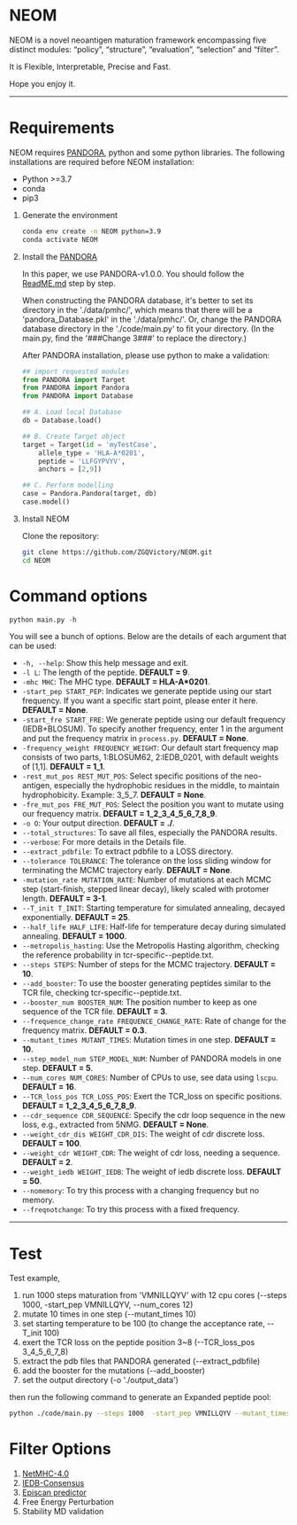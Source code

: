# NEOM

NEOM is a novel neoantigen maturation framework encompassing five distinct modules: “policy”, “structure”, “evaluation”, “selection” and “filter”. 

It is Flexible, Interpretable, Precise and Fast.

Hope you enjoy it.

---
# Requirements

NEOM requires [PANDORA](https://github.com/X-lab-3D/PANDORA/), python and some python libraries. The following installations are required before NEOM installation:

* Python >=3.7
* conda
* pip3

1. Generate the environment

      ```bash
      conda env create -n NEOM python=3.9
      conda activate NEOM
      ```

2. Install the [PANDORA](https://github.com/X-lab-3D/PANDORA/)

      In this paper, we use PANDORA-v1.0.0. You should follow the [ReadME.md](https://github.com/X-lab-3D/PANDORA/blob/master/README.md) step by step.

      When constructing the PANDORA database, it's better to set its directory in the './data/pmhc/', which means that there will be a 'pandora_Database.pkl' in the './data/pmhc/'. Or, change the PANDORA database directory in the './code/main.py' to fit your directory. (In the main.py, find the '###Change 3###' to replace the directory.)

      After PANDORA installation, please use python to make a validation:

      ```python
      ## import requested modules
      from PANDORA import Target
      from PANDORA import Pandora
      from PANDORA import Database
      
      ## A. Load local Database
      db = Database.load()
      
      ## B. Create Target object
      target = Target(id = 'myTestCase',
          allele_type = 'HLA-A*0201',
          peptide = 'LLFGYPVYV',
          anchors = [2,9])
      
      ## C. Perform modelling
      case = Pandora.Pandora(target, db)
      case.model()

      ```

4. Install NEOM

    Clone the repository:
   ```bash
   git clone https://github.com/ZGQVictory/NEOM.git
   cd NEOM
   ```

# Command options

```python
python main.py -h
```

You will see a bunch of options. Below are the details of each argument that can be used:

- `-h, --help`: Show this help message and exit.
- `-l L`: The length of the peptide. **DEFAULT = 9**.
- `-mhc MHC`: The MHC type. **DEFAULT = HLA-A*0201**.
- `-start_pep START_PEP`: Indicates we generate peptide using our start frequency. If you want a specific start point, please enter it here. **DEFAULT = None**.
- `-start_fre START_FRE`: We generate peptide using our default frequency (IEDB+BLOSUM). To specify another frequency, enter 1 in the argument and put the frequency matrix in `process.py`. **DEFAULT = None**.
- `-frequency_weight FREQUENCY_WEIGHT`: Our default start frequency map consists of two parts, 1:BLOSUM62, 2:IEDB_0201, with default weights of [1,1]. **DEFAULT = 1_1**.
- `-rest_mut_pos REST_MUT_POS`: Select specific positions of the neo-antigen, especially the hydrophobic residues in the middle, to maintain hydrophobicity. Example: 3_5_7. **DEFAULT = None**.
- `-fre_mut_pos FRE_MUT_POS`: Select the position you want to mutate using our frequency matrix. **DEFAULT = 1_2_3_4_5_6_7_8_9**.
- `-o O`: Your output direction. **DEFAULT = ./**.
- `--total_structures`: To save all files, especially the PANDORA results. 
- `--verbose`: For more details in the Details file.
- `--extract_pdbfile`: To extract pdbfile to a LOSS directory.
- `--tolerance TOLERANCE`: The tolerance on the loss sliding window for terminating the MCMC trajectory early. **DEFAULT = None**.
- `-mutation_rate MUTATION_RATE`: Number of mutations at each MCMC step (start-finish, stepped linear decay), likely scaled with protomer length. **DEFAULT = 3-1**.
- `--T_init T_INIT`: Starting temperature for simulated annealing, decayed exponentially. **DEFAULT = 25**.
- `--half_life HALF_LIFE`: Half-life for temperature decay during simulated annealing. **DEFAULT = 1000**.
- `--metropolis_hasting`: Use the Metropolis Hasting algorithm, checking the reference probability in tcr-specific--peptide.txt.
- `--steps STEPS`: Number of steps for the MCMC trajectory. **DEFAULT = 10**.
- `--add_booster`: To use the booster generating peptides similar to the TCR file, checking tcr-specific--peptide.txt.
- `--booster_num BOOSTER_NUM`: The position number to keep as one sequence of the TCR file. **DEFAULT = 3**.
- `--frequence_change_rate FREQUENCE_CHANGE_RATE`: Rate of change for the frequency matrix. **DEFAULT = 0.3**.
- `--mutant_times MUTANT_TIMES`: Mutation times in one step. **DEFAULT = 10**.
- `--step_model_num STEP_MODEL_NUM`: Number of PANDORA models in one step. **DEFAULT = 5**.
- `--num_cores NUM_CORES`: Number of CPUs to use, see data using `lscpu`. **DEFAULT = 16**.
- `--TCR_loss_pos TCR_LOSS_POS`: Exert the TCR_loss on specific positions. **DEFAULT = 1_2_3_4_5_6_7_8_9**.
- `--cdr_sequence CDR_SEQUENCE`: Specify the cdr loop sequence in the new loss, e.g., extracted from 5NMG. **DEFAULT = None**.
- `--weight_cdr_dis WEIGHT_CDR_DIS`: The weight of cdr discrete loss. **DEFAULT = 100**.
- `--weight_cdr WEIGHT_CDR`: The weight of cdr loss, needing a sequence. **DEFAULT = 2**.
- `--weight_iedb WEIGHT_IEDB`: The weight of iedb discrete loss. **DEFAULT = 50**.
- `--nomemory`: To try this process with a changing frequency but no memory.
- `--freqnotchange`: To try this process with a fixed frequency.

---
# Test

Test example, 
1. run 1000 steps maturation from 'VMNILLQYV' with 12 cpu cores (--steps 1000, -start_pep VMNILLQYV, --num_cores 12)
2. mutate 10 times in one step (--mutant_times 10)
3. set starting temperature to be 100 (to change the acceptance rate, --T_init 100)
4. exert the TCR loss on the peptide position 3~8 (--TCR_loss_pos 3_4_5_6_7_8)
5. extract the pdb files that PANDORA generated (--extract_pdbfile)
6. add the booster for the mutations (--add_booster)
7. set the output directory (-o './output_data')

then run the following command to generate an Expanded peptide pool:

```bash
python ./code/main.py --steps 1000  -start_pep VMNILLQYV --mutant_times 10  --T_init 100  --TCR_loss_pos 3_4_5_6_7_8  --extract_pdbfile --add_booster -o './output_data'
```

# Filter Options

1. [NetMHC-4.0](https://services.healthtech.dtu.dk/services/NetMHC-4.0/)
2. [IEDB-Consensus](https://nextgen-tools.iedb.org/pipeline)
3. [Episcan predictor](https://www.episcan-predictor.com)
4. Free Energy Perturbation
5. Stability MD validation




